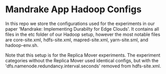 # Mandrake App Hadoop Configs
In this repo we store the configurations used for the experiments in our paper 'Mandrake: Implementing Durabilty for Edge Clouds'. It contains all files in the etc folder of our Hadoop setup, however the most notable files are core-site.xml, hdfs-site.xml, mapred-site.xml, yarn-site.sml, and hadoop-env.sh.

Note that this setup is for the Replica Mover experiments. The experiment categories without the Replica Mover used identical configs, but with the 'dfs.namenode.redundancy.interval.seconds' removed from hdfs-site.xml.
